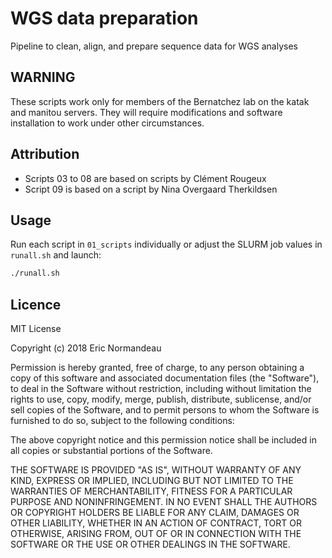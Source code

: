# WGS data preparation

Pipeline to clean, align, and prepare sequence data for WGS analyses

## WARNING

These scripts work only for members of the Bernatchez lab on the katak and
manitou servers. They will require modifications and software installation to
work under other circumstances.

## Attribution

- Scripts 03 to 08 are based on scripts by Clément Rougeux
- Script 09 is based on a script by Nina Overgaard Therkildsen

## Usage

Run each script in `01_scripts` individually or adjust the SLURM job values
in `runall.sh` and launch:

```bash
./runall.sh
```

## Licence

MIT License

Copyright (c) 2018 Eric Normandeau

Permission is hereby granted, free of charge, to any person obtaining a copy
of this software and associated documentation files (the "Software"), to deal
in the Software without restriction, including without limitation the rights
to use, copy, modify, merge, publish, distribute, sublicense, and/or sell
copies of the Software, and to permit persons to whom the Software is
furnished to do so, subject to the following conditions:

The above copyright notice and this permission notice shall be included in all
copies or substantial portions of the Software.

THE SOFTWARE IS PROVIDED "AS IS", WITHOUT WARRANTY OF ANY KIND, EXPRESS OR
IMPLIED, INCLUDING BUT NOT LIMITED TO THE WARRANTIES OF MERCHANTABILITY,
FITNESS FOR A PARTICULAR PURPOSE AND NONINFRINGEMENT. IN NO EVENT SHALL THE
AUTHORS OR COPYRIGHT HOLDERS BE LIABLE FOR ANY CLAIM, DAMAGES OR OTHER
LIABILITY, WHETHER IN AN ACTION OF CONTRACT, TORT OR OTHERWISE, ARISING FROM,
OUT OF OR IN CONNECTION WITH THE SOFTWARE OR THE USE OR OTHER DEALINGS IN THE
SOFTWARE.
